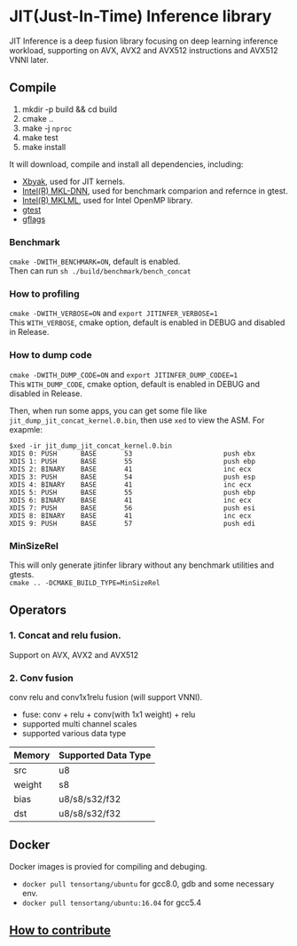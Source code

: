 # JIT(Just-In-Time) Inference library
JIT Inference is a deep fusion library focusing on deep learning inference workload, supporting on AVX, AVX2 and AVX512 instructions and AVX512 VNNI later.

## Compile
1. mkdir -p build && cd build
2. cmake ..
3. make -j `nproc`
4. make test
5. make install

It will download, compile and install all dependencies, including:
- [Xbyak](https://github.com/herumi/xbyak), used for JIT kernels.
- [Intel(R) MKL-DNN](https://github.com/intel/mkl-dnn), used for benchmark comparion and refernce in gtest.
- [Intel(R) MKLML](https://github.com/intel/mkl-dnn/releases/download/v0.13/mklml_lnx_2018.0.2.20180127.tgz), used for Intel OpenMP library.
- [gtest](https://github.com/google/googletest)
- [gflags](https://github.com/gflags/gflags)

### Benchmark
`cmake -DWITH_BENCHMARK=ON`, default is enabled. \
Then can run `sh ./build/benchmark/bench_concat`

### How to profiling
`cmake -DWITH_VERBOSE=ON` and `export JITINFER_VERBOSE=1` \
This `WITH_VERBOSE`, cmake option, default is enabled in DEBUG and disabled in Release.

### How to dump code
`cmake -DWITH_DUMP_CODE=ON` and `export JITINFER_DUMP_CODEE=1` \
This `WITH_DUMP_CODE`, cmake option, default is enabled in DEBUG and disabled in Release.

Then, when run some apps, you can get some file like `jit_dump_jit_concat_kernel.0.bin`, then use `xed` to view the ASM. For exapmle:
```
$xed -ir jit_dump_jit_concat_kernel.0.bin
XDIS 0: PUSH      BASE       53                       push ebx
XDIS 1: PUSH      BASE       55                       push ebp
XDIS 2: BINARY    BASE       41                       inc ecx
XDIS 3: PUSH      BASE       54                       push esp
XDIS 4: BINARY    BASE       41                       inc ecx
XDIS 5: PUSH      BASE       55                       push ebp
XDIS 6: BINARY    BASE       41                       inc ecx
XDIS 7: PUSH      BASE       56                       push esi
XDIS 8: BINARY    BASE       41                       inc ecx
XDIS 9: PUSH      BASE       57                       push edi

```

### MinSizeRel
This will only generate jitinfer library without any benchmark utilities and gtests. \
`cmake .. -DCMAKE_BUILD_TYPE=MinSizeRel`

## Operators

### 1. Concat and relu fusion.
Support on AVX, AVX2 and AVX512

### 2. Conv fusion
conv relu and conv1x1relu fusion (will support VNNI).
 - fuse: conv + relu + conv(with 1x1 weight) + relu
 - supported multi channel scales
 - supported various data type

  | Memory | Supported Data Type |
  |---|--- |
  | src | u8 |
  | weight | s8 |
  | bias | u8/s8/s32/f32 |
  | dst | u8/s8/s32/f32 |

## Docker
Docker images is provied for compiling and debuging.
 - `docker pull tensortang/ubuntu` for gcc8.0, gdb and some necessary env.
 - `docker pull tensortang/ubuntu:16.04` for gcc5.4

## [How to contribute](./doc/HowToContribute.md)
